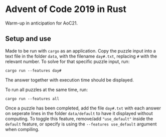 # Advent of Code 2019 in Rust
Warm-up in anticipation for AoC21.

## Setup and use
Made to be run with `cargo` as an application. 
Copy the puzzle input into a text file in the folder `data`, with the filename `day#.txt`, replacing `#` with the relevant number.
To solve for that specific puzzle input, run:

```batch
cargo run --features day#
```

The answer together with execution time should be displayed.

To run all puzzles at the same time, run:
```batch
cargo run --features all
```

Once a puzzle has been completed, add the file `day#.txt` with each answer on seperate lines in the folder `data/default` to have it displayed without computing.
To toggle this feature, remove/add `"use_default"` inside the `default` feature, or specify is using the `--features use_default` argument when compiling.